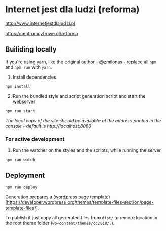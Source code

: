 # Internet jest dla ludzi (reforma)

http://www.internetjestdlaludzi.pl

https://centrumcyfrowe.pl/reforma

## Builiding locally

If you're using yarn, like the original author - @zmilonas - replace all `npm` and `npm run` with `yarn`.

1. Install dependencies
```sh
npm install
```

2. Run the bundled style and script generation script and start the webserver
```sh
npm run start
```

*The local copy of the site should be available at the address printed in the console - default is http://localhost:8080*

### For active development

1. Run the watcher on the styles and the scripts, while running the server
```sh
npm run watch
```

## Deployment

```sh
npm run deploy
```

Generation prepares a (wordpress page template)[https://developer.wordpress.org/themes/template-files-section/page-template-files/].

To publish it just copy all generated files from `dist/` to remote location in the root theme folder (`wp-content/themes/cc2018/.`).

